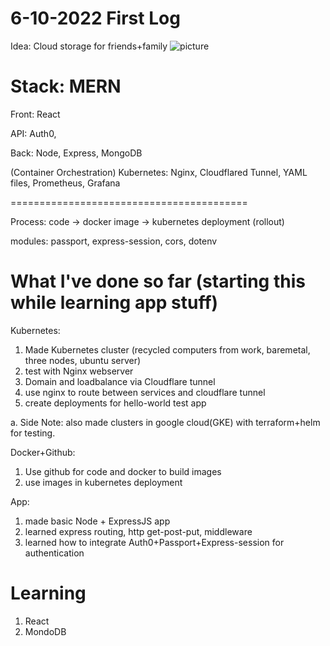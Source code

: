 # 6-10-2022 First Log

Idea: Cloud storage for friends+family ![picture](https://user-images.githubusercontent.com/78708210/173171034-27e57244-d451-440e-bda4-9b5ac68f5c38.jpg)

Stack: MERN
=========================================
Front: React

API: Auth0, 

Back: Node, Express, MongoDB

(Container Orchestration) Kubernetes: Nginx, Cloudflared Tunnel, YAML files, Prometheus, Grafana

=========================================

Process: code -> docker image -> kubernetes deployment (rollout)

modules: passport, express-session, cors, dotenv



What I've done so far (starting this while learning app stuff)
=========================================

Kubernetes:
1. Made Kubernetes cluster (recycled computers from work, baremetal, three nodes, ubuntu server)
2. test with Nginx webserver
3. Domain and loadbalance via Cloudflare tunnel
4. use nginx to route between services and cloudflare tunnel
5. create deployments for hello-world test app

a. Side Note: also made clusters in google cloud(GKE) with terraform+helm for testing.

Docker+Github:
1. Use github for code and docker to build images
2. use images in kubernetes deployment

App:
1. made basic Node + ExpressJS app
2. learned express routing, http get-post-put, middleware
3. learned how to integrate Auth0+Passport+Express-session for authentication

Learning
============
1. React
2. MondoDB

